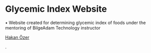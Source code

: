 
# Glycemic Index Website 
• Website created for determining glycemic index of foods under the mentoring of BilgeAdam Technology  instructor <a href="https://hakanozer.github.io/"> <p>Hakan Özer</p><a>.

